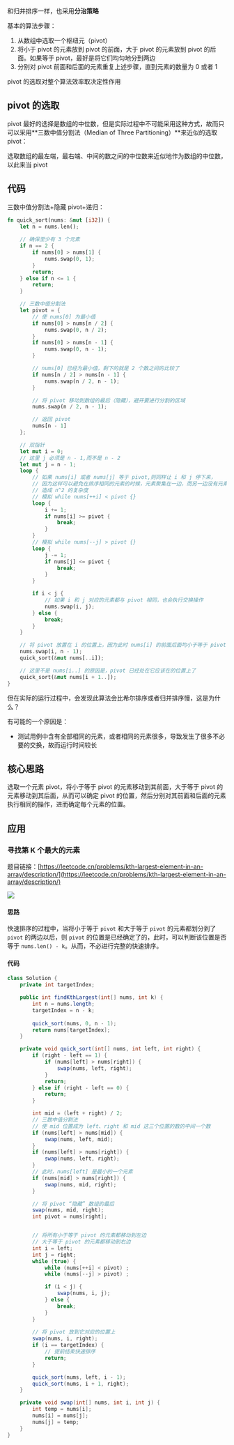 和归并排序一样，也采用**分治策略**

基本的算法步骤：

1. 从数组中选取一个枢纽元（pivot）
2. 将小于 pivot 的元素放到 pivot 的前面，大于 pivot 的元素放到 pivot 的后面。如果等于 pivot，最好是将它们均匀地分到两边
3. 分别对 pivot 前面和后面的元素重复上述步骤，直到元素的数量为 0 或者 1

pivot 的选取对整个算法效率取决定性作用

## pivot 的选取
pivot 最好的选择是数组的中位数，但是实际过程中不可能采用这种方式，故而只可以采用**三数中值分割法（Median of Three Partitioning）**来近似的选取 pivot：

选取数组的最左端，最右端、中间的数之间的中位数来近似地作为数组的中位数，以此来当 pivot

## 代码
三数中值分割法+隐藏 pivot+递归：

```rust
fn quick_sort(nums: &mut [i32]) {
    let n = nums.len();
    
    // 确保至少有 3 个元素
    if n == 2 {
        if nums[0] > nums[1] {
            nums.swap(0, 1);
        }
        return;
    } else if n <= 1 {
        return;
    }

    // 三数中值分割法
    let pivot = {
        // 使 nums[0] 为最小值
        if nums[0] > nums[n / 2] {
            nums.swap(0, n / 2);
        }
        if nums[0] > nums[n - 1] {
            nums.swap(0, n - 1);
        }

        // nums[0] 已经为最小值，剩下的就是 2 个数之间的比较了
        if nums[n / 2] > nums[n - 1] {
            nums.swap(n / 2, n - 1);
        }

        // 将 pivot 移动到数组的最后（隐藏），避开要进行分割的区域
        nums.swap(n / 2, n - 1);

        // 返回 pivot
        nums[n - 1]
    };

    // 双指针
    let mut i = 0;
    // 这里 j 必须是 n - 1,而不是 n - 2
    let mut j = n - 1;
    loop {
        // 如果 nums[i] 或者 nums[j] 等于 pivot,则同样让 i 和 j 停下来，
        // 因为这样可以避免在排序相同的元素的时候，元素聚集在一边，而另一边没有元素，
        // 造成 n^2 的复杂度
        // 模拟 while nums[++i] < pivot {}
        loop {
            i += 1;
            if nums[i] >= pivot {
                break;
            }
        }
        // 模拟 while nums[--j] > pivot {}
        loop {
            j -= 1;
            if nums[j] <= pivot {
                break;
            }
        }

        if i < j {
            // 如果 i 和 j 对应的元素都与 pivot 相同，也会执行交换操作
            nums.swap(i, j);
        } else {
            break;
        }
    }

    // 将 pivot 放置在 i 的位置上，因为此时 nums[i] 的前面后面均小于等于 pivot
    nums.swap(i, n - 1);
    quick_sort(&mut nums[..i]);

    // 这里不是 nums[i..] 的原因是，pivot 已经处在它应该在的位置上了
    quick_sort(&mut nums[i + 1..]);
}
```

但在实际的运行过程中，会发现此算法会比希尔排序或者归并排序慢，这是为什么？

有可能的一个原因是：

+ 测试用例中含有全部相同的元素，或者相同的元素很多，导致发生了很多不必要的交换，故而运行时间较长

## 核心思路
选取一个元素 pivot，将小于等于 pivot 的元素移动到其前面，大于等于 pivot 的元素移动到其后面，从而可以确定 pivot 的位置，然后分别对其前面和后面的元素执行相同的操作，进而确定每个元素的位置。

## 应用
### 寻找第 K 个最大的元素
题目链接：[https://leetcode.cn/problems/kth-largest-element-in-an-array/description/](https://leetcode.cn/problems/kth-largest-element-in-an-array/description/)

![](../../../images/2025/1743082794717-6e2e8ac4-11d6-47bc-a0d1-b678f58c8d2e.png)

#### 思路
快速排序的过程中，当将小于等于 `pivot` 和大于等于 `pivot` 的元素都划分到了 `pivot` 的两边以后，则 `pivot` 的位置是已经确定了的，此时，可以判断该位置是否等于 `nums.len() - k`。从而，不必进行完整的快速排序。

#### 代码
```java
class Solution {
    private int targetIndex;

    public int findKthLargest(int[] nums, int k) {
        int n = nums.length;
        targetIndex = n - k;
        
        quick_sort(nums, 0, n - 1);
        return nums[targetIndex];
    }

    private void quick_sort(int[] nums, int left, int right) {
        if (right - left == 1) {
            if (nums[left] > nums[right]) {
                swap(nums, left, right);
            }
            return;
        } else if (right - left == 0) {
            return;
        }

        int mid = (left + right) / 2;
        // 三数中值分割法
        // 使 mid 位置成为 left、right 和 mid 这三个位置的数的中间一个数
        if (nums[left] > nums[mid]) {
            swap(nums, left, mid);
        }
        if (nums[left] > nums[right]) {
            swap(nums, left, right);
        }
        // 此时，nums[left] 是最小的一个元素
        if (nums[mid] > nums[right]) {
            swap(nums, mid, right);
        }

        // 将 pivot “隐藏” 数组的最后
        swap(nums, mid, right);
        int pivot = nums[right];


        // 将所有小于等于 pivot 的元素都移动到左边
        // 大于等于 pivot 的元素都移动到右边
        int i = left;
        int j = right;
        while (true) {
            while (nums[++i] < pivot) ;
            while (nums[--j] > pivot) ;

            if (i < j) {
                swap(nums, i, j);
            } else {
                break;
            }
        }
        
        // 将 pivot 放到它对应的位置上
        swap(nums, i, right);
        if (i == targetIndex) {
            // 提前结束快速排序
            return;
        }

        quick_sort(nums, left, i - 1);
        quick_sort(nums, i + 1, right);
    }

    private void swap(int[] nums, int i, int j) {
        int temp = nums[i];
        nums[i] = nums[j];
        nums[j] = temp;
    }
}
```


